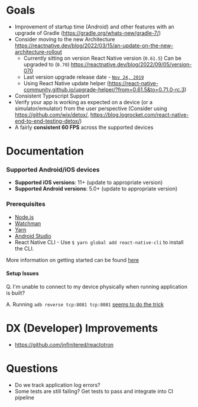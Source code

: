 # Goals

* Improvement of startup time  (Android) and other features with an upgrade of Gradle (https://gradle.org/whats-new/gradle-7/)
* Consider moving to the new Architecture  https://reactnative.dev/blog/2022/03/15/an-update-on-the-new-architecture-rollout
  * Currently sitting on version React Native version (`0.61.5`) Can be upgraded to (`0.70`) https://reactnative.dev/blog/2022/09/05/version-070
  * Last version upgrade release date - [`Nov 24, 2019`](https://github.com/facebook/react-native/releases/tag/v0.61.5)
  * Using React Native update helper (https://react-native-community.github.io/upgrade-helper/?from=0.61.5&to=0.71.0-rc.3)
* Consistent Typescript Support
* Verify your app is working as expected on a device (or a simulator/emulator) from the user perspective (Consider using https://github.com/wix/detox/, https://blog.logrocket.com/react-native-end-to-end-testing-detox/)
* A fairly **consistent 60 FPS** across the supported devices



# Documentation

### Supported Android/iOS devices

- **Supported iOS versions**: 11+ (update to appropriate version)
- **Supported Android versions**: 5.0+ (update to appropriate version)
### Prerequisites

- [Node.js](https://nodejs.org/en/download/)
- [Watchman](https://facebook.github.io/watchman/docs/install.html)
- [Yarn](https://yarnpkg.com/en/docs/install)
- [Android Studio](https://developer.android.com/studio?gclid=CjwKCAiAp7GcBhA0EiwA9U0mtrwIcZt277HkrNFiVD7b3QJr6FPulIaiiU6ZUb1TnHrONzsTgiQpwhoCp3EQAvD_BwE&gclsrc=aw.ds)
- React Native CLI - Use `$ yarn global add react-native-cli` to install the CLI.

More information on getting started can be found [here](https://reactnative.dev/docs/environment-setup)

#### Setup Issues  

Q. I'm unable to connect to my device physically when running application is built?

A. Running ``adb reverse tcp:8081 tcp:8081`` [seems to do the trick](https://github.com/facebook/react-native/issues/8309)

# DX (Developer) Improvements
* https://github.com/infinitered/reactotron

# **Questions**
* Do we track application log errors?
* Some tests are still failing? Get tests to pass and integrate into CI pipeline
